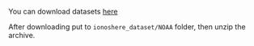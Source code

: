 You can download datasets [here](https://yadi.sk/d/PKspdLkHNdysaw)

After downloading put to `ionoshere_dataset/NOAA` folder, then unzip the archive.
